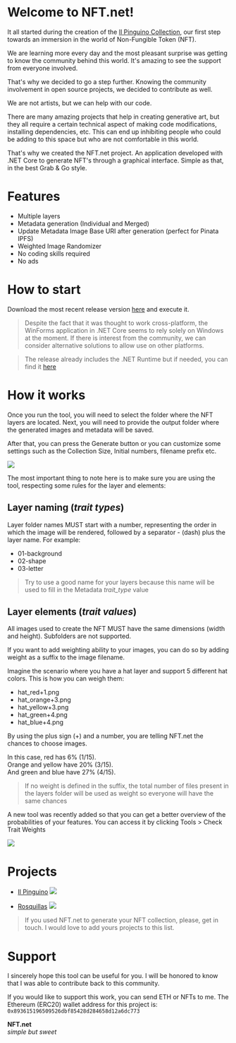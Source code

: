 # Welcome to NFT<area>.net!

It all started during the creation of the [Il Pinguino Collection](https://opensea.io/collection/ilpinguino), our first step towards an immersion in the world of Non-Fungible Token (NFT).

We are learning more every day and the most pleasant surprise was getting to know the community behind this world. It's amazing to see the support from everyone involved.

That's why we decided to go a step further.
Knowing the community involvement in open source projects, we decided to contribute as well.

We are not artists, but we can help with our code.

There are many amazing projects that help in creating generative art, but they all require a certain technical aspect of making code modifications, installing dependencies, etc. This can end up inhibiting people who could be adding to this space but who are not comfortable in this world.

That's why we created the NFT<area>.net project.
An application developed with .NET Core to generate NFT's through a graphical interface. Simple as that, in the best Grab & Go style.

# Features

 - Multiple layers
 - Metadata generation (Individual and Merged)
 - Update Metadata Image Base URI after generation (perfect for Pinata IPFS)
 - Weighted Image Randomizer
 - No coding skills required
 - No ads

# How to start
Download the most recent release version [here](https://github.com/ptedeschi/NFT.net/releases) and execute it.
> Despite the fact that it was thought to work cross-platform, the WinForms application in .NET Core seems to rely solely on Windows at the moment. If there is interest from the community, we can consider alternative solutions to allow use on other platforms.

> The release already includes the .NET Runtime but if needed, you can find it [here](https://dotnet.microsoft.com/download/dotnet/5.0/runtime?initial-os=windows)

# How it works
Once you run the tool, you will need to select the folder where the NFT layers are located. Next, you will need to provide the output folder where the generated images and metadata will be saved.

After that, you can press the Generate button or you can customize some settings such as the Collection Size, Initial numbers, filename prefix etc.

![](https://user-images.githubusercontent.com/6684508/134297322-618b1a15-17f6-4683-b65f-afc415b87768.png)

The most important thing to note here is to make sure you are using the tool, respecting some rules for the layer and elements:

## Layer naming (*trait types*)
Layer folder names MUST start with a number, representing the order in which the image will be rendered, followed by a separator - (dash) plus the layer name.
For example:
 - 01-background
 - 02-shape
 - 03-letter
 
> Try to use a good name for your layers because this name will be used to fill in the Metadata *trait_type* value

## Layer elements (*trait values*)
All images used to create the NFT MUST have the same dimensions (width and height). Subfolders are not supported.

If you want to add weighting ability to your images, you can do so by adding weight as a suffix to the image filename.

Imagine the scenario where you have a hat layer and support 5 different hat colors.
This is how you can weigh them:

 - hat_red+1.png
-  hat_orange+3.png
-  hat_yellow+3.png
-  hat_green+4.png
-  hat_blue+4.png

By using the plus sign (+) and a number, you are telling NFT<area>.net the chances to choose images.

In this case, red has 6% (1/15).  
Orange and yellow have 20% (3/15).  
And green and blue have 27% (4/15).  

> If no weight is defined in the suffix, the total number of files present in the layers folder will be used as weight so everyone will have the same chances

A new tool was recently added so that you can get a better overview of the probabilities of your features.
You can access it by clicking Tools > Check Trait Weights

![](https://user-images.githubusercontent.com/6684508/134296171-dd9966f8-20ed-4311-9502-0e16d0eb5c9e.png)

# Projects
- [Il Pinguino](https://opensea.io/collection/ilpinguino)
![](https://lh3.googleusercontent.com/P6JybURJdbvL1QaMhIpGZJF4Hs5ypD3Sdq6ROErkbBZHkgGuTqNuibsXASi7affssffYU9BEXyKkS680qzLEzK6F-N6mqaGslJxQbx0=h600)

- [Rosquillas](https://opensea.io/collection/rosquillas)
![](https://lh3.googleusercontent.com/Vdgy7zqiH64ezMOSx_uppYq1fTAtAsrrfQSYMuJ0ky07SmCOvEfkaMeZkfJJ575cqwd0VlxumTsFLUEAYefekDe3pCnTbcg1AmNPoQ=h600)

> If you used NFT<area>.net to generate your NFT collection, please, get in touch.
I would love to add yours projects to this list.

# Support

I sincerely hope this tool can be useful for you.
I will be honored to know that I was able to contribute back to this community.

If you would like to support this work, you can send ETH or NFTs to me. The Ethereum (ERC20) wallet address for this project is: `0x893615196509526dbf85428d284658d12a6dc773`

**NFT<area>.net**  
*simple but sweet*
